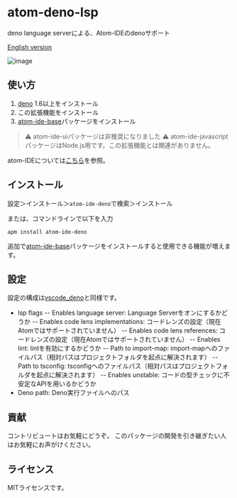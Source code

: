 # atom-deno-lsp

deno language serverによる、Atom-IDEのdenoサポート

[English version](./README.md)

![image](https://user-images.githubusercontent.com/40050810/107709560-bba12c00-6d08-11eb-8c45-4e66b51d3da8.png)

## 使い方

1. [deno](https://deno.land/) 1.6以上をインストール
2. この拡張機能をインストール
3. [atom-ide-base](https://atom.io/packages/atom-ide-base)パッケージをインストール

> ⚠️ atom-ide-uiパッケージは非推奨になりました
> ⚠️ atom-ide-javascriptパッケージはNode.js用です。この拡張機能とは関連がありません。

atom-IDEについては[こちら](https://atom-community.github.io/)を参照。





## インストール

設定＞インストール＞`atom-ide-deno`で検索＞インストール

または、コマンドラインで以下を入力
```
apm install atom-ide-deno
```

追加で[atom-ide-base](https://atom.io/packages/atom-ide-base)パッケージをインストールすると使用できる機能が増えます。


## 設定

設定の構成は[vscode_deno](https://github.com/denoland/vscode_deno)と同様です。

 - lsp flags
 -- Enables language server: Language Serverをオンにするかどうか
 -- Enables code lens implementations: コードレンズの設定（現在Atomではサポートされていません）
 -- Enables code lens references: コードレンズの設定（現在Atomではサポートされていません）
 -- Enables lint: lintを有効にするかどうか
 -- Path to import-map: import-mapへのファイルパス（相対パスはプロジェクトフォルダを起点に解決されます）
 -- Path to tsconfig: tsconfigへのファイルパス（相対パスはプロジェクトフォルダを起点に解決されます）
 -- Enables unstable: コードの型チェックに不安定なAPIを用いるかどうか
 - Deno path: Deno実行ファイルへのパス

## 貢献

コントリビュートはお気軽にどうぞ。
このパッケージの開発を引き継ぎたい人はお気軽にお声がけください。


## ライセンス

MITライセンスです。
